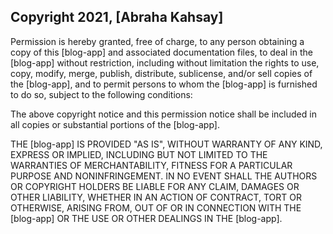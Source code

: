 ## Copyright 2021, [Abraha Kahsay]

Permission is hereby granted, free of charge, to any person obtaining a copy of this [blog-app] and associated documentation files, to deal in the [blog-app] without restriction, including without limitation the rights to use, copy, modify, merge, publish, distribute, sublicense, and/or sell copies of the [blog-app], and to permit persons to whom the [blog-app] is furnished to do so, subject to the following conditions:

The above copyright notice and this permission notice shall be included in all copies or substantial portions of the [blog-app].

THE [blog-app] IS PROVIDED "AS IS", WITHOUT WARRANTY OF ANY KIND, EXPRESS OR IMPLIED, INCLUDING BUT NOT LIMITED TO THE WARRANTIES OF MERCHANTABILITY, FITNESS FOR A PARTICULAR PURPOSE AND NONINFRINGEMENT. IN NO EVENT SHALL THE AUTHORS OR COPYRIGHT HOLDERS BE LIABLE FOR ANY CLAIM, DAMAGES OR OTHER LIABILITY, WHETHER IN AN ACTION OF CONTRACT, TORT OR OTHERWISE, ARISING FROM, OUT OF OR IN CONNECTION WITH THE [blog-app] OR THE USE OR OTHER DEALINGS IN THE [blog-app].